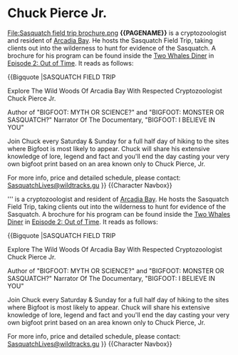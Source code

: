 #  Chuck Pierce Jr. 

[File:Sasquatch field trip brochure.png](thumb.md)
**{{PAGENAME}}** is a cryptozoologist and resident of [Arcadia Bay](arcadia_bay.md). He hosts the Sasquatch Field Trip, taking clients out into the wilderness to hunt for evidence of the Sasquatch. A brochure for his program can be found inside the [Two Whales Diner](two_whales_diner.md) in [Episode 2: Out of Time](episode_2.md). It reads as follows:

{{Bigquote
|SASQUATCH FIELD TRIP

Explore The Wild Woods Of Arcadia Bay With Respected Cryptozoologist Chuck Pierce Jr.

Author of "BIGFOOT: MYTH OR SCIENCE?" and "BIGFOOT: MONSTER OR SASQUATCH?"
Narrator Of The Documentary, "BIGFOOT: I BELIEVE IN YOU"

Join Chuck every Saturday & Sunday for a full half day of hiking to the sites where Bigfoot is most likely to appear. Chuck will share his extensive knowledge of lore, legend and fact and you'll end the day casting your very own bigfoot print based on an area known only to Chuck Pierce, Jr.

For more info, price and detailed schedule, please contact: SasquatchLives@wildtracks.gu
}}
{{Character Navbox}}

''' is a cryptozoologist and resident of [Arcadia Bay](arcadia_bay.md). He hosts the Sasquatch Field Trip, taking clients out into the wilderness to hunt for evidence of the Sasquatch. A brochure for his program can be found inside the [Two Whales Diner](two_whales_diner.md) in [Episode 2: Out of Time](episode_2.md). It reads as follows:

{{Bigquote
|SASQUATCH FIELD TRIP

Explore The Wild Woods Of Arcadia Bay With Respected Cryptozoologist Chuck Pierce Jr.

Author of "BIGFOOT: MYTH OR SCIENCE?" and "BIGFOOT: MONSTER OR SASQUATCH?"
Narrator Of The Documentary, "BIGFOOT: I BELIEVE IN YOU"

Join Chuck every Saturday & Sunday for a full half day of hiking to the sites where Bigfoot is most likely to appear. Chuck will share his extensive knowledge of lore, legend and fact and you'll end the day casting your very own bigfoot print based on an area known only to Chuck Pierce, Jr.

For more info, price and detailed schedule, please contact: SasquatchLives@wildtracks.gu
}}
{{Character Navbox}}


